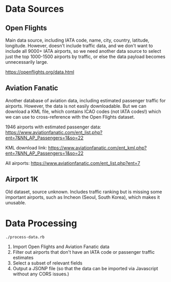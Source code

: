 # Data Sources

## Open Flights

Main data source, including IATA code, name, city, country, latitude, longitude.
However, doesn't include traffic data, and we don't want to include all 9000+
IATA airports, so we need another data source to select just the top 1000-1500
airports by traffic, or else the data payload becomes unnecessarily large.

https://openflights.org/data.html

## Aviation Fanatic

Another database of aviation data, including estimated passenger traffic for
airports. However, the data is not easily downloadable. But we can download a
KML file, which contains ICAO codes (not IATA codes!) which we can use to
cross-reference with the Open Flights dataset.

1946 airports with estimated passenger data:
https://www.aviationfanatic.com/ent_list.php?ent=7&NN_AP_Passengers=1&so=22

KML download link: https://www.aviationfanatic.com/ent_kml.php?ent=7&NN_AP_Passengers=1&so=22

All airports: https://www.aviationfanatic.com/ent_list.php?ent=7

## Airport 1K

Old dataset, source unknown. Includes traffic ranking but is missing some
important airports, such as Incheon (Seoul, South Korea), which makes it
unusable.

# Data Processing

```
./process-data.rb
```

1. Import Open Flights and Aviation Fanatic data
2. Filter out airports that don't have an IATA code or passenger traffic estimates
3. Select a subset of relevant fields
4. Output a JSONP file (so that the data can be imported via Javascript without
   any CORS issues.)
